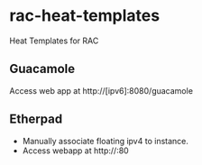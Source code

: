 # rac-heat-templates
Heat Templates for RAC

## Guacamole
Access web app at http://[ipv6]:8080/guacamole

## Etherpad
* Manually associate floating ipv4 to instance.
* Access webapp at http://<ipv4>:80
